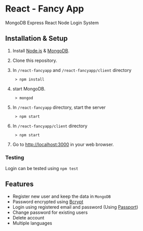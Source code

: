 # React - Fancy App
MongoDB Express React Node Login System

## Installation & Setup
1. Install [Node.js](https://nodejs.org/) & [MongoDB](https://www.mongodb.org/).
2. Clone this repository.
3. In `/react-fancyapp` and `/react-fancyapp/client` directory
		
		> npm install
		
4. start MongoDB.

		> mongod

5. In `/react-fancyapp` directory, start the server

		> npm start
    
6. In `/react-fancyapp/client` directory

		> npm start
		
7. Go to [http://localhost:3000](http://localhost:3000) in your web browser.


 ### Testing
 Login can be tested using `npm test`

## Features

* Register new user and keep the data in `MongoDB`
* Password encrypted using [Bcrypt](https://www.npmjs.com/package/bcrypt)
* Login using registered email and password (Using [Passport](http://www.passportjs.org/))
* Change password for existing users
* Delete account
* Multiple languages 

